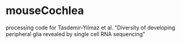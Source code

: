 # mouseCochlea
processing code for Tasdemir-Yilmaz et al. "Diversity of developing peripheral glia revealed by single cell RNA sequencing"
